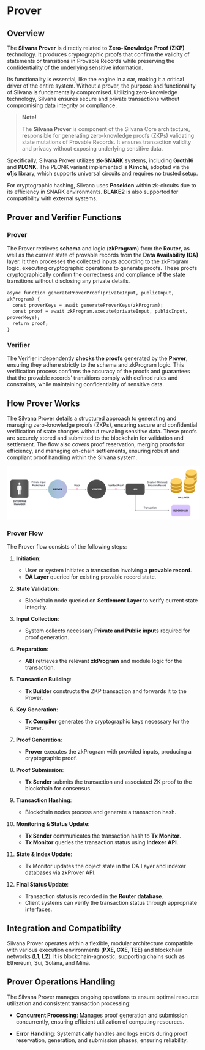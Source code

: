 # Prover
## Overview
The **Silvana Prover** is directly related to **Zero-Knowledge Proof (ZKP)** technology. It produces cryptographic proofs that confirm the validity of statements or transitions in Provable Records while preserving the confidentiality of the underlying sensitive information. 

Its functionality is essential, like the engine in a car, making it a critical driver of the entire system. Without a prover, the purpose and functionality of Silvana is fundamentally compromised. Utilizing zero-knowledge technology, Silvana ensures secure and private transactions without compromising data integrity or compliance.


> **Note!**  
>
> The **Silvana Prover** is component of the Silvana Core architecture, responsible for generating zero-knowledge proofs (ZKPs) validating state mutations of Provable Records. It ensures transaction validity and privacy without exposing underlying sensitive data.

Specifically, Silvana Prover utilizes **zk-SNARK** systems, including **Groth16** and **PLONK**. The PLONK variant implemented is **Kimchi**, adopted via the **o1js** library, which supports universal circuits and requires no trusted setup.

For cryptographic hashing, Silvana uses **Poseidon** within zk-circuits due to its efficiency in SNARK environments. **BLAKE2** is also supported for compatibility with external systems.

## Prover and Verifier Functions
### Prover
The Prover retrieves **schema** and logic (**zkProgram**) from the **Router**, as well as the current state of provable records from the **Data Availability (DA)** layer. It then processes the collected inputs according to the zkProgram logic, executing cryptographic operations to generate proofs. These proofs cryptographically confirm the correctness and compliance of the state transitions without disclosing any private details.

```
async function generateProverProof(privateInput, publicInput, zkProgram) {
  const proverKeys = await generateProverKeys(zkProgram);
  const proof = await zkProgram.execute(privateInput, publicInput, proverKeys);
  return proof;
}
```

### Verifier
The Verifier independently **checks the proofs** generated by the **Prover**, ensuring they adhere strictly to the schema and zkProgram logic. This verification process confirms the accuracy of the proofs and guarantees that the provable records’ transitions comply with defined rules and constraints, while maintaining confidentiality of sensitive data.

## How Prover Works

The Silvana Prover details a structured approach to generating and managing zero-knowledge proofs (ZKPs), ensuring secure and confidential verification of state changes without revealing sensitive data. These proofs are securely stored and submitted to the blockchain for validation and settlement. The flow also covers proof reservation, merging proofs for efficiency, and managing on-chain settlements, ensuring robust and compliant proof handling within the Silvana system.

![Silvana Prover Flow](../img/prover-flow.png)
 
 ### Prover Flow
The Prover flow consists of the following steps:

1. **Initiation**:
   - User or system initiates a transaction involving a **provable record**.
   - **DA Layer** queried for existing provable record state.

2. **State Validation**:
   - Blockchain node queried on **Settlement Layer** to verify current state integrity.

3. **Input Collection**:
   - System collects necessary **Private and Public input**s required for proof generation.

4. **Preparation**:
   - **ABI** retrieves the relevant **zkProgram** and module logic for the transaction.

5. **Transaction Building**:
   - **Tx Builder** constructs the ZKP transaction and forwards it to the Prover.

6. **Key Generation**:
   - **Tx Compiler** generates the cryptographic keys necessary for the Prover.

7. **Proof Generation**:
   - **Prover** executes the zkProgram with provided inputs, producing a cryptographic proof.

8. **Proof Submission**:
   - **Tx Sender** submits the transaction and associated ZK proof to the blockchain for consensus.

9. **Transaction Hashing**:
   - Blockchain nodes process and generate a transaction hash.

10. **Monitoring & Status Update**:
    - **Tx Sender** communicates the transaction hash to **Tx Monitor**.
    - **Tx Monitor** queries the transaction status using **Indexer API**.

11. **State & Index Update**:
    - Tx Monitor updates the object state in the DA Layer and indexer databases via zkProver API.

12. **Final Status Update**:
    - Transaction status is recorded in the **Router database**.
    - Client systems can verify the transaction status through appropriate interfaces.


## Integration and Compatibility

Silvana Prover operates within a flexible, modular architecture compatible with various execution environments (**PXE, CXE, TEE**) and blockchain networks (**L1, L2**). It is blockchain-agnostic, supporting chains such as Ethereum, Sui, Solana, and Mina.

## Prover Operations Handling

The Silvana Prover manages ongoing operations to ensure optimal resource utilization and consistent transaction processing:

* **Concurrent Processing**: Manages proof generation and submission concurrently, ensuring efficient utilization of computing resources.

* **Error Handling**: Systematically handles and logs errors during proof reservation, generation, and submission phases, ensuring reliability.


